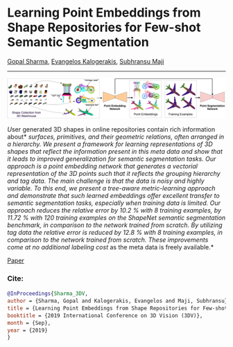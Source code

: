 # Learning Point Embeddings from Shape Repositories for Few-shot Semantic Segmentation

[Gopal Sharma](https://hippogriff.github.io/), [Evangelos Kalogerakis](https://people.cs.umass.edu/~kalo/), [Subhransu Maji](https://people.cs.umass.edu/~smaji/)

***

![](Teaser2.png)

*U*ser generated 3D shapes in online repositories contain rich information about*
  *surfaces, primitives, and their geometric relations, often arranged in a*
  *hierarchy. We present a framework for learning representations of 3D shapes*
  *that reflect the information present in this meta data and show that it leads*
  *to improved generalization for semantic segmentation tasks. Our approach is a*
  *point embedding network that generates a vectorial representation of the 3D*
  *points such that it reflects the grouping hierarchy and tag data. The main*
  *challenge is that the data is noisy and highly variable. To this end, we*
  *present a tree-aware metric-learning approach and demonstrate that such*
  *learned embeddings offer excellent transfer to semantic segmentation tasks,*
  *especially when training data is limited. Our approach reduces the relative*
  *error by 10.2 % with 8 training examples, by 11.72 % with 120 training*
  *examples on the ShapeNet semantic segmentation benchmark, in comparison to the*
  *network trained from scratch. By utilizing tag data the relative error is*
  *reduced by 12.8 % with 8 training examples, in comparison to the network*
  *trained from scratch. These improvements come at no additional labeling cost*
  as the meta data is freely available.* 

[Paper](https://people.cs.umass.edu/~smaji/papers/pen-3dv19.pdf)

### Cite:
```bibtex
@InProceedings{Sharma_3DV,
author = {Sharma, Gopal and Kalogerakis, Evangelos and Maji, Subhransu},
title = {Learning Point Embeddings from Shape Repositories for Few-shot Semantic Segmentation},
booktitle = {2019 International Conference on 3D Vision (3DV)},
month = {Sep},
year = {2019}
}
```
